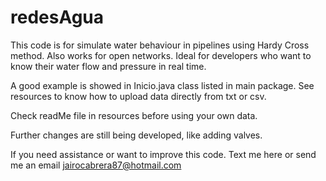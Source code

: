 # redesAgua
This code is for simulate water behaviour in pipelines using Hardy Cross method. Also works for open networks. Ideal for developers who want to know their water flow and pressure in real time.

A good example is showed in Inicio.java class listed in main package. See resources to know how to upload data directly from txt or csv.

Check readMe file in resources before using your own data.

Further changes are still being developed, like adding valves.

If you need assistance or want to improve this code. Text me here or send me an email jairocabrera87@hotmail.com

